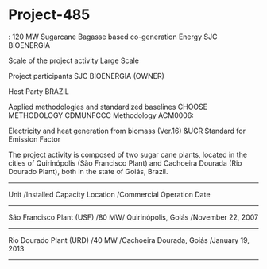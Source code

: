 # Project-485
: 120 MW Sugarcane Bagasse based co-generation Energy SJC BIOENERGIA

Scale of the project activity Large Scale

Project participants
SJC BIOENERGIA (OWNER)

Host Party BRAZIL

Applied methodologies and standardized baselines
CHOOSE METHODOLOGY
CDMUNFCCC Methodology ACM0006:

Electricity and heat generation from biomass
(Ver.16) &UCR Standard for Emission Factor

The project activity is composed of two sugar cane plants, located in the cities of Quirinópolis (São Francisco Plant) and
Cachoeira Dourada (Rio Dourado Plant), both in the state of Goiás, Brazil.
__________________
Unit /Installed Capacity Location /Commercial Operation Date
__________
São Francisco Plant (USF) /80 MW/ Quirinópolis, Goiás /November 22, 2007
_____________
Rio Dourado Plant (URD) /40 MW /Cachoeira Dourada, Goiás /January 19, 2013
_______________
